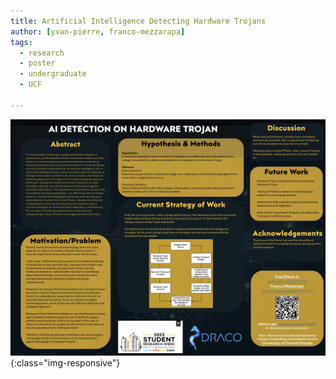 ```yaml
---
title: Artificial Intelligence Detecting Hardware Trojans
author: [yvan-pierre, franco-mezzarapa]
tags:
  - research
  - poster
  - undergraduate
  - UCF

---
```



![AI vs Hardware Trojan](/images/assets/2024/2024-SSS-AI-vs-Hardware-Trojans.jpg){:class="img-responsive"}
